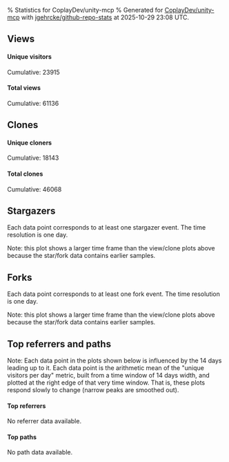 % Statistics for CoplayDev/unity-mcp
% Generated for [CoplayDev/unity-mcp](https://github.com/CoplayDev/unity-mcp) with [jgehrcke/github-repo-stats](https://github.com/jgehrcke/github-repo-stats) at 2025-10-29 23:08 UTC.


## Views

#### Unique visitors
<div id="chart_views_unique" class="full-width-chart"></div>

Cumulative: 23915

#### Total views
<div id="chart_views_total" class="full-width-chart"></div>

Cumulative: 61136

<div class="pagebreak-for-print"> </div>

## Clones

#### Unique cloners
<div id="chart_clones_unique" class="full-width-chart"></div>

Cumulative: 18143

#### Total clones
<div id="chart_clones_total" class="full-width-chart"></div>

Cumulative: 46068



<div class="pagebreak-for-print"> </div>



## Stargazers

Each data point corresponds to at least one stargazer event.
The time resolution is one day.

<div id="chart_stargazers" class="full-width-chart"></div>


Note: this plot shows a larger time frame than the view/clone plots above because the star/fork data contains earlier samples.



## Forks

Each data point corresponds to at least one fork event.
The time resolution is one day.

<div id="chart_forks" class="full-width-chart"></div>


Note: this plot shows a larger time frame than the view/clone plots above because the star/fork data contains earlier samples.



<div class="pagebreak-for-print"> </div>



## Top referrers and paths


Note: Each data point in the plots shown below is influenced by the 14 days
leading up to it. Each data point is the arithmetic mean of the "unique
visitors per day" metric, built from a time window of 14 days width, and
plotted at the right edge of that very time window. That is, these plots
respond slowly to change (narrow peaks are smoothed out).



#### Top referrers

No referrer data available.



#### Top paths

No path data available.

<script type="text/javascript">
    vegaEmbed('#chart_views_unique', {"$schema": "https://vega.github.io/schema/vega-lite/v4.17.0.json", "config": {"arc": {"fill": "#1b1e23"}, "area": {"fill": "#1b1e23"}, "axisBottom": {"domainColor": "#a9b4c4", "gridColor": "#a9b4c4", "labelColor": "#1b1e23", "labelFont": "relative-mono-11-pitch-pro, Menlo, monospace", "tickColor": "#a9b4c4", "titleColor": "#1b1e23", "titleFont": "relative-mono-11-pitch-pro, Menlo, monospace"}, "axisLeft": {"domainColor": "#a9b4c4", "gridColor": "#a9b4c4", "labelColor": "#1b1e23", "labelFont": "relative-mono-11-pitch-pro, Menlo, monospace", "tickColor": "#a9b4c4", "titleColor": "#1b1e23", "titleFont": "relative-mono-11-pitch-pro, Menlo, monospace"}, "axisX": {"grid": false}, "axisY": {"grid": false, "labelBound": true}, "background": "#FFFFFF", "group": {"fill": "#FFFFFF"}, "header": {"fontWeight": 400, "labelFont": "relative-mono-11-pitch-pro, Menlo, monospace", "titleFont": "relative-mono-11-pitch-pro, Menlo, monospace"}, "legend": {"labelFont": "relative-mono-11-pitch-pro, Menlo, monospace", "symbolSize": 200, "symbolType": "circle", "titleFont": "relative-mono-11-pitch-pro, Menlo, monospace"}, "line": {"color": "#1b1e23", "stroke": "#1b1e23"}, "path": {"stroke": "#1b1e23"}, "point": {"color": "#1b1e23", "cursor": "pointer", "filled": true, "size": 20}, "range": {"category": ["#85a2f7", "#ea9755", "#7eb36a", "#f07071", "#bc85d9", "#e587b6", "#a9b4c4", "#d4c05e", "#64b9c4"]}, "style": {"bar": {"fill": "#1b1e23"}, "text": {"font": "relative-mono-11-pitch-pro, Menlo, monospace", "fontWeight": 400}}, "symbol": {"shape": "circle"}, "title": {"anchor": "start", "font": "relative-mono-11-pitch-pro, Menlo, monospace", "fontWeight": 400}, "trail": {"color": "#1b1e23", "stroke": "#1b1e23"}, "view": {"stroke": null}}, "data": {"name": "data-2ee17344a6b9a0250dfd3815cb6b5112"}, "datasets": {"data-2ee17344a6b9a0250dfd3815cb6b5112": [{"time": "2025-08-31T00:00:00+00:00", "views_total": 111, "views_unique": 51}, {"time": "2025-09-01T00:00:00+00:00", "views_total": 978, "views_unique": 398}, {"time": "2025-09-02T00:00:00+00:00", "views_total": 995, "views_unique": 398}, {"time": "2025-09-03T00:00:00+00:00", "views_total": 1326, "views_unique": 395}, {"time": "2025-09-04T00:00:00+00:00", "views_total": 1059, "views_unique": 377}, {"time": "2025-09-05T00:00:00+00:00", "views_total": 970, "views_unique": 388}, {"time": "2025-09-06T00:00:00+00:00", "views_total": 726, "views_unique": 280}, {"time": "2025-09-07T00:00:00+00:00", "views_total": 748, "views_unique": 268}, {"time": "2025-09-08T00:00:00+00:00", "views_total": 1099, "views_unique": 388}, {"time": "2025-09-09T00:00:00+00:00", "views_total": 1092, "views_unique": 367}, {"time": "2025-09-10T00:00:00+00:00", "views_total": 1028, "views_unique": 377}, {"time": "2025-09-11T00:00:00+00:00", "views_total": 961, "views_unique": 358}, {"time": "2025-09-12T00:00:00+00:00", "views_total": 888, "views_unique": 415}, {"time": "2025-09-13T00:00:00+00:00", "views_total": 679, "views_unique": 267}, {"time": "2025-09-14T00:00:00+00:00", "views_total": 693, "views_unique": 279}, {"time": "2025-09-15T00:00:00+00:00", "views_total": 904, "views_unique": 401}, {"time": "2025-09-16T00:00:00+00:00", "views_total": 1026, "views_unique": 410}, {"time": "2025-09-17T00:00:00+00:00", "views_total": 875, "views_unique": 351}, {"time": "2025-09-18T00:00:00+00:00", "views_total": 845, "views_unique": 386}, {"time": "2025-09-19T00:00:00+00:00", "views_total": 817, "views_unique": 374}, {"time": "2025-09-20T00:00:00+00:00", "views_total": 606, "views_unique": 255}, {"time": "2025-09-21T00:00:00+00:00", "views_total": 620, "views_unique": 238}, {"time": "2025-09-22T00:00:00+00:00", "views_total": 1118, "views_unique": 408}, {"time": "2025-09-23T00:00:00+00:00", "views_total": 1161, "views_unique": 460}, {"time": "2025-09-24T00:00:00+00:00", "views_total": 979, "views_unique": 392}, {"time": "2025-09-25T00:00:00+00:00", "views_total": 1099, "views_unique": 398}, {"time": "2025-09-26T00:00:00+00:00", "views_total": 1168, "views_unique": 400}, {"time": "2025-09-27T00:00:00+00:00", "views_total": 859, "views_unique": 318}, {"time": "2025-09-28T00:00:00+00:00", "views_total": 1090, "views_unique": 391}, {"time": "2025-09-29T00:00:00+00:00", "views_total": 1047, "views_unique": 422}, {"time": "2025-09-30T00:00:00+00:00", "views_total": 1280, "views_unique": 465}, {"time": "2025-10-01T00:00:00+00:00", "views_total": 1121, "views_unique": 392}, {"time": "2025-10-02T00:00:00+00:00", "views_total": 1107, "views_unique": 401}, {"time": "2025-10-03T00:00:00+00:00", "views_total": 1027, "views_unique": 416}, {"time": "2025-10-04T00:00:00+00:00", "views_total": 943, "views_unique": 352}, {"time": "2025-10-05T00:00:00+00:00", "views_total": 699, "views_unique": 319}, {"time": "2025-10-06T00:00:00+00:00", "views_total": 1019, "views_unique": 425}, {"time": "2025-10-07T00:00:00+00:00", "views_total": 913, "views_unique": 406}, {"time": "2025-10-08T00:00:00+00:00", "views_total": 905, "views_unique": 375}, {"time": "2025-10-09T00:00:00+00:00", "views_total": 1100, "views_unique": 481}, {"time": "2025-10-10T00:00:00+00:00", "views_total": 1181, "views_unique": 452}, {"time": "2025-10-11T00:00:00+00:00", "views_total": 950, "views_unique": 318}, {"time": "2025-10-12T00:00:00+00:00", "views_total": 863, "views_unique": 317}, {"time": "2025-10-13T00:00:00+00:00", "views_total": 1223, "views_unique": 486}, {"time": "2025-10-14T00:00:00+00:00", "views_total": 1336, "views_unique": 541}, {"time": "2025-10-15T00:00:00+00:00", "views_total": 1504, "views_unique": 579}, {"time": "2025-10-16T00:00:00+00:00", "views_total": 1255, "views_unique": 517}, {"time": "2025-10-17T00:00:00+00:00", "views_total": 1207, "views_unique": 475}, {"time": "2025-10-18T00:00:00+00:00", "views_total": 800, "views_unique": 358}, {"time": "2025-10-19T00:00:00+00:00", "views_total": 888, "views_unique": 416}, {"time": "2025-10-20T00:00:00+00:00", "views_total": 1309, "views_unique": 510}, {"time": "2025-10-21T00:00:00+00:00", "views_total": 1437, "views_unique": 504}, {"time": "2025-10-22T00:00:00+00:00", "views_total": 1258, "views_unique": 483}, {"time": "2025-10-23T00:00:00+00:00", "views_total": 1294, "views_unique": 503}, {"time": "2025-10-24T00:00:00+00:00", "views_total": 1564, "views_unique": 540}, {"time": "2025-10-25T00:00:00+00:00", "views_total": 1126, "views_unique": 404}, {"time": "2025-10-26T00:00:00+00:00", "views_total": 827, "views_unique": 368}, {"time": "2025-10-27T00:00:00+00:00", "views_total": 1194, "views_unique": 496}, {"time": "2025-10-28T00:00:00+00:00", "views_total": 1218, "views_unique": 543}, {"time": "2025-10-29T00:00:00+00:00", "views_total": 1021, "views_unique": 463}]}, "encoding": {"tooltip": [{"field": "views_unique", "format": ".1f", "title": "views (u)", "type": "quantitative"}, {"field": "time", "format": "%B %e, %Y", "title": "date", "type": "temporal"}], "x": {"axis": {"labelAngle": 25}, "field": "time", "scale": {"domain": ["2025-08-31", "2025-10-29"]}, "timeUnit": "yearmonthdate", "title": "date", "type": "temporal"}, "y": {"axis": {"values": [1, 10, 50, 100, 500, 1000, 5000, 10000]}, "field": "views_unique", "scale": {"domain": [0, 636.9000000000001], "type": "symlog", "zero": true}, "title": "unique views per day", "type": "quantitative"}}, "height": 200, "mark": {"point": true, "type": "line"}, "padding": 10, "width": "container"}, {"actions": false, "renderer": "svg"}).catch(console.error);
vegaEmbed('#chart_views_total', {"$schema": "https://vega.github.io/schema/vega-lite/v4.17.0.json", "config": {"arc": {"fill": "#1b1e23"}, "area": {"fill": "#1b1e23"}, "axisBottom": {"domainColor": "#a9b4c4", "gridColor": "#a9b4c4", "labelColor": "#1b1e23", "labelFont": "relative-mono-11-pitch-pro, Menlo, monospace", "tickColor": "#a9b4c4", "titleColor": "#1b1e23", "titleFont": "relative-mono-11-pitch-pro, Menlo, monospace"}, "axisLeft": {"domainColor": "#a9b4c4", "gridColor": "#a9b4c4", "labelColor": "#1b1e23", "labelFont": "relative-mono-11-pitch-pro, Menlo, monospace", "tickColor": "#a9b4c4", "titleColor": "#1b1e23", "titleFont": "relative-mono-11-pitch-pro, Menlo, monospace"}, "axisX": {"grid": false}, "axisY": {"grid": false, "labelBound": true}, "background": "#FFFFFF", "group": {"fill": "#FFFFFF"}, "header": {"fontWeight": 400, "labelFont": "relative-mono-11-pitch-pro, Menlo, monospace", "titleFont": "relative-mono-11-pitch-pro, Menlo, monospace"}, "legend": {"labelFont": "relative-mono-11-pitch-pro, Menlo, monospace", "symbolSize": 200, "symbolType": "circle", "titleFont": "relative-mono-11-pitch-pro, Menlo, monospace"}, "line": {"color": "#1b1e23", "stroke": "#1b1e23"}, "path": {"stroke": "#1b1e23"}, "point": {"color": "#1b1e23", "cursor": "pointer", "filled": true, "size": 20}, "range": {"category": ["#85a2f7", "#ea9755", "#7eb36a", "#f07071", "#bc85d9", "#e587b6", "#a9b4c4", "#d4c05e", "#64b9c4"]}, "style": {"bar": {"fill": "#1b1e23"}, "text": {"font": "relative-mono-11-pitch-pro, Menlo, monospace", "fontWeight": 400}}, "symbol": {"shape": "circle"}, "title": {"anchor": "start", "font": "relative-mono-11-pitch-pro, Menlo, monospace", "fontWeight": 400}, "trail": {"color": "#1b1e23", "stroke": "#1b1e23"}, "view": {"stroke": null}}, "data": {"name": "data-2ee17344a6b9a0250dfd3815cb6b5112"}, "datasets": {"data-2ee17344a6b9a0250dfd3815cb6b5112": [{"time": "2025-08-31T00:00:00+00:00", "views_total": 111, "views_unique": 51}, {"time": "2025-09-01T00:00:00+00:00", "views_total": 978, "views_unique": 398}, {"time": "2025-09-02T00:00:00+00:00", "views_total": 995, "views_unique": 398}, {"time": "2025-09-03T00:00:00+00:00", "views_total": 1326, "views_unique": 395}, {"time": "2025-09-04T00:00:00+00:00", "views_total": 1059, "views_unique": 377}, {"time": "2025-09-05T00:00:00+00:00", "views_total": 970, "views_unique": 388}, {"time": "2025-09-06T00:00:00+00:00", "views_total": 726, "views_unique": 280}, {"time": "2025-09-07T00:00:00+00:00", "views_total": 748, "views_unique": 268}, {"time": "2025-09-08T00:00:00+00:00", "views_total": 1099, "views_unique": 388}, {"time": "2025-09-09T00:00:00+00:00", "views_total": 1092, "views_unique": 367}, {"time": "2025-09-10T00:00:00+00:00", "views_total": 1028, "views_unique": 377}, {"time": "2025-09-11T00:00:00+00:00", "views_total": 961, "views_unique": 358}, {"time": "2025-09-12T00:00:00+00:00", "views_total": 888, "views_unique": 415}, {"time": "2025-09-13T00:00:00+00:00", "views_total": 679, "views_unique": 267}, {"time": "2025-09-14T00:00:00+00:00", "views_total": 693, "views_unique": 279}, {"time": "2025-09-15T00:00:00+00:00", "views_total": 904, "views_unique": 401}, {"time": "2025-09-16T00:00:00+00:00", "views_total": 1026, "views_unique": 410}, {"time": "2025-09-17T00:00:00+00:00", "views_total": 875, "views_unique": 351}, {"time": "2025-09-18T00:00:00+00:00", "views_total": 845, "views_unique": 386}, {"time": "2025-09-19T00:00:00+00:00", "views_total": 817, "views_unique": 374}, {"time": "2025-09-20T00:00:00+00:00", "views_total": 606, "views_unique": 255}, {"time": "2025-09-21T00:00:00+00:00", "views_total": 620, "views_unique": 238}, {"time": "2025-09-22T00:00:00+00:00", "views_total": 1118, "views_unique": 408}, {"time": "2025-09-23T00:00:00+00:00", "views_total": 1161, "views_unique": 460}, {"time": "2025-09-24T00:00:00+00:00", "views_total": 979, "views_unique": 392}, {"time": "2025-09-25T00:00:00+00:00", "views_total": 1099, "views_unique": 398}, {"time": "2025-09-26T00:00:00+00:00", "views_total": 1168, "views_unique": 400}, {"time": "2025-09-27T00:00:00+00:00", "views_total": 859, "views_unique": 318}, {"time": "2025-09-28T00:00:00+00:00", "views_total": 1090, "views_unique": 391}, {"time": "2025-09-29T00:00:00+00:00", "views_total": 1047, "views_unique": 422}, {"time": "2025-09-30T00:00:00+00:00", "views_total": 1280, "views_unique": 465}, {"time": "2025-10-01T00:00:00+00:00", "views_total": 1121, "views_unique": 392}, {"time": "2025-10-02T00:00:00+00:00", "views_total": 1107, "views_unique": 401}, {"time": "2025-10-03T00:00:00+00:00", "views_total": 1027, "views_unique": 416}, {"time": "2025-10-04T00:00:00+00:00", "views_total": 943, "views_unique": 352}, {"time": "2025-10-05T00:00:00+00:00", "views_total": 699, "views_unique": 319}, {"time": "2025-10-06T00:00:00+00:00", "views_total": 1019, "views_unique": 425}, {"time": "2025-10-07T00:00:00+00:00", "views_total": 913, "views_unique": 406}, {"time": "2025-10-08T00:00:00+00:00", "views_total": 905, "views_unique": 375}, {"time": "2025-10-09T00:00:00+00:00", "views_total": 1100, "views_unique": 481}, {"time": "2025-10-10T00:00:00+00:00", "views_total": 1181, "views_unique": 452}, {"time": "2025-10-11T00:00:00+00:00", "views_total": 950, "views_unique": 318}, {"time": "2025-10-12T00:00:00+00:00", "views_total": 863, "views_unique": 317}, {"time": "2025-10-13T00:00:00+00:00", "views_total": 1223, "views_unique": 486}, {"time": "2025-10-14T00:00:00+00:00", "views_total": 1336, "views_unique": 541}, {"time": "2025-10-15T00:00:00+00:00", "views_total": 1504, "views_unique": 579}, {"time": "2025-10-16T00:00:00+00:00", "views_total": 1255, "views_unique": 517}, {"time": "2025-10-17T00:00:00+00:00", "views_total": 1207, "views_unique": 475}, {"time": "2025-10-18T00:00:00+00:00", "views_total": 800, "views_unique": 358}, {"time": "2025-10-19T00:00:00+00:00", "views_total": 888, "views_unique": 416}, {"time": "2025-10-20T00:00:00+00:00", "views_total": 1309, "views_unique": 510}, {"time": "2025-10-21T00:00:00+00:00", "views_total": 1437, "views_unique": 504}, {"time": "2025-10-22T00:00:00+00:00", "views_total": 1258, "views_unique": 483}, {"time": "2025-10-23T00:00:00+00:00", "views_total": 1294, "views_unique": 503}, {"time": "2025-10-24T00:00:00+00:00", "views_total": 1564, "views_unique": 540}, {"time": "2025-10-25T00:00:00+00:00", "views_total": 1126, "views_unique": 404}, {"time": "2025-10-26T00:00:00+00:00", "views_total": 827, "views_unique": 368}, {"time": "2025-10-27T00:00:00+00:00", "views_total": 1194, "views_unique": 496}, {"time": "2025-10-28T00:00:00+00:00", "views_total": 1218, "views_unique": 543}, {"time": "2025-10-29T00:00:00+00:00", "views_total": 1021, "views_unique": 463}]}, "encoding": {"tooltip": [{"field": "views_total", "format": ".1f", "title": "views (t)", "type": "quantitative"}, {"field": "time", "format": "%B %e, %Y", "title": "date", "type": "temporal"}], "x": {"axis": {"labelAngle": 25}, "field": "time", "scale": {"domain": ["2025-08-31", "2025-10-29"]}, "timeUnit": "yearmonthdate", "title": "date", "type": "temporal"}, "y": {"axis": {"values": [1, 10, 50, 100, 500, 1000, 5000, 10000]}, "field": "views_total", "scale": {"domain": [0, 1720.4], "type": "symlog", "zero": true}, "title": "total views per day", "type": "quantitative"}}, "height": 200, "mark": {"point": true, "type": "line"}, "padding": 10, "width": "container"}, {"actions": false, "renderer": "svg"}).catch(console.error);
vegaEmbed('#chart_clones_unique', {"$schema": "https://vega.github.io/schema/vega-lite/v4.17.0.json", "config": {"arc": {"fill": "#1b1e23"}, "area": {"fill": "#1b1e23"}, "axisBottom": {"domainColor": "#a9b4c4", "gridColor": "#a9b4c4", "labelColor": "#1b1e23", "labelFont": "relative-mono-11-pitch-pro, Menlo, monospace", "tickColor": "#a9b4c4", "titleColor": "#1b1e23", "titleFont": "relative-mono-11-pitch-pro, Menlo, monospace"}, "axisLeft": {"domainColor": "#a9b4c4", "gridColor": "#a9b4c4", "labelColor": "#1b1e23", "labelFont": "relative-mono-11-pitch-pro, Menlo, monospace", "tickColor": "#a9b4c4", "titleColor": "#1b1e23", "titleFont": "relative-mono-11-pitch-pro, Menlo, monospace"}, "axisX": {"grid": false}, "axisY": {"grid": false, "labelBound": true}, "background": "#FFFFFF", "group": {"fill": "#FFFFFF"}, "header": {"fontWeight": 400, "labelFont": "relative-mono-11-pitch-pro, Menlo, monospace", "titleFont": "relative-mono-11-pitch-pro, Menlo, monospace"}, "legend": {"labelFont": "relative-mono-11-pitch-pro, Menlo, monospace", "symbolSize": 200, "symbolType": "circle", "titleFont": "relative-mono-11-pitch-pro, Menlo, monospace"}, "line": {"color": "#1b1e23", "stroke": "#1b1e23"}, "path": {"stroke": "#1b1e23"}, "point": {"color": "#1b1e23", "cursor": "pointer", "filled": true, "size": 20}, "range": {"category": ["#85a2f7", "#ea9755", "#7eb36a", "#f07071", "#bc85d9", "#e587b6", "#a9b4c4", "#d4c05e", "#64b9c4"]}, "style": {"bar": {"fill": "#1b1e23"}, "text": {"font": "relative-mono-11-pitch-pro, Menlo, monospace", "fontWeight": 400}}, "symbol": {"shape": "circle"}, "title": {"anchor": "start", "font": "relative-mono-11-pitch-pro, Menlo, monospace", "fontWeight": 400}, "trail": {"color": "#1b1e23", "stroke": "#1b1e23"}, "view": {"stroke": null}}, "data": {"name": "data-fbc9025550951e99ee547dea6b65529c"}, "datasets": {"data-fbc9025550951e99ee547dea6b65529c": [{"clones_total": 80, "clones_unique": 38, "time": "2025-08-31T00:00:00+00:00"}, {"clones_total": 706, "clones_unique": 287, "time": "2025-09-01T00:00:00+00:00"}, {"clones_total": 861, "clones_unique": 317, "time": "2025-09-02T00:00:00+00:00"}, {"clones_total": 794, "clones_unique": 320, "time": "2025-09-03T00:00:00+00:00"}, {"clones_total": 759, "clones_unique": 290, "time": "2025-09-04T00:00:00+00:00"}, {"clones_total": 770, "clones_unique": 304, "time": "2025-09-05T00:00:00+00:00"}, {"clones_total": 396, "clones_unique": 198, "time": "2025-09-06T00:00:00+00:00"}, {"clones_total": 425, "clones_unique": 203, "time": "2025-09-07T00:00:00+00:00"}, {"clones_total": 765, "clones_unique": 306, "time": "2025-09-08T00:00:00+00:00"}, {"clones_total": 906, "clones_unique": 292, "time": "2025-09-09T00:00:00+00:00"}, {"clones_total": 810, "clones_unique": 303, "time": "2025-09-10T00:00:00+00:00"}, {"clones_total": 669, "clones_unique": 323, "time": "2025-09-11T00:00:00+00:00"}, {"clones_total": 735, "clones_unique": 323, "time": "2025-09-12T00:00:00+00:00"}, {"clones_total": 363, "clones_unique": 162, "time": "2025-09-13T00:00:00+00:00"}, {"clones_total": 451, "clones_unique": 238, "time": "2025-09-14T00:00:00+00:00"}, {"clones_total": 576, "clones_unique": 287, "time": "2025-09-15T00:00:00+00:00"}, {"clones_total": 700, "clones_unique": 306, "time": "2025-09-16T00:00:00+00:00"}, {"clones_total": 708, "clones_unique": 284, "time": "2025-09-17T00:00:00+00:00"}, {"clones_total": 626, "clones_unique": 271, "time": "2025-09-18T00:00:00+00:00"}, {"clones_total": 601, "clones_unique": 250, "time": "2025-09-19T00:00:00+00:00"}, {"clones_total": 379, "clones_unique": 182, "time": "2025-09-20T00:00:00+00:00"}, {"clones_total": 518, "clones_unique": 189, "time": "2025-09-21T00:00:00+00:00"}, {"clones_total": 706, "clones_unique": 325, "time": "2025-09-22T00:00:00+00:00"}, {"clones_total": 812, "clones_unique": 336, "time": "2025-09-23T00:00:00+00:00"}, {"clones_total": 719, "clones_unique": 316, "time": "2025-09-24T00:00:00+00:00"}, {"clones_total": 718, "clones_unique": 260, "time": "2025-09-25T00:00:00+00:00"}, {"clones_total": 844, "clones_unique": 284, "time": "2025-09-26T00:00:00+00:00"}, {"clones_total": 738, "clones_unique": 247, "time": "2025-09-27T00:00:00+00:00"}, {"clones_total": 502, "clones_unique": 250, "time": "2025-09-28T00:00:00+00:00"}, {"clones_total": 697, "clones_unique": 306, "time": "2025-09-29T00:00:00+00:00"}, {"clones_total": 910, "clones_unique": 367, "time": "2025-09-30T00:00:00+00:00"}, {"clones_total": 669, "clones_unique": 305, "time": "2025-10-01T00:00:00+00:00"}, {"clones_total": 733, "clones_unique": 278, "time": "2025-10-02T00:00:00+00:00"}, {"clones_total": 968, "clones_unique": 290, "time": "2025-10-03T00:00:00+00:00"}, {"clones_total": 628, "clones_unique": 264, "time": "2025-10-04T00:00:00+00:00"}, {"clones_total": 470, "clones_unique": 245, "time": "2025-10-05T00:00:00+00:00"}, {"clones_total": 847, "clones_unique": 337, "time": "2025-10-06T00:00:00+00:00"}, {"clones_total": 830, "clones_unique": 329, "time": "2025-10-07T00:00:00+00:00"}, {"clones_total": 871, "clones_unique": 340, "time": "2025-10-08T00:00:00+00:00"}, {"clones_total": 876, "clones_unique": 331, "time": "2025-10-09T00:00:00+00:00"}, {"clones_total": 936, "clones_unique": 327, "time": "2025-10-10T00:00:00+00:00"}, {"clones_total": 746, "clones_unique": 274, "time": "2025-10-11T00:00:00+00:00"}, {"clones_total": 615, "clones_unique": 281, "time": "2025-10-12T00:00:00+00:00"}, {"clones_total": 1019, "clones_unique": 401, "time": "2025-10-13T00:00:00+00:00"}, {"clones_total": 897, "clones_unique": 403, "time": "2025-10-14T00:00:00+00:00"}, {"clones_total": 919, "clones_unique": 376, "time": "2025-10-15T00:00:00+00:00"}, {"clones_total": 937, "clones_unique": 403, "time": "2025-10-16T00:00:00+00:00"}, {"clones_total": 996, "clones_unique": 388, "time": "2025-10-17T00:00:00+00:00"}, {"clones_total": 759, "clones_unique": 258, "time": "2025-10-18T00:00:00+00:00"}, {"clones_total": 675, "clones_unique": 308, "time": "2025-10-19T00:00:00+00:00"}, {"clones_total": 824, "clones_unique": 377, "time": "2025-10-20T00:00:00+00:00"}, {"clones_total": 1116, "clones_unique": 409, "time": "2025-10-21T00:00:00+00:00"}, {"clones_total": 883, "clones_unique": 385, "time": "2025-10-22T00:00:00+00:00"}, {"clones_total": 1794, "clones_unique": 383, "time": "2025-10-23T00:00:00+00:00"}, {"clones_total": 1699, "clones_unique": 406, "time": "2025-10-24T00:00:00+00:00"}, {"clones_total": 789, "clones_unique": 288, "time": "2025-10-25T00:00:00+00:00"}, {"clones_total": 558, "clones_unique": 292, "time": "2025-10-26T00:00:00+00:00"}, {"clones_total": 1046, "clones_unique": 391, "time": "2025-10-27T00:00:00+00:00"}, {"clones_total": 920, "clones_unique": 367, "time": "2025-10-28T00:00:00+00:00"}, {"clones_total": 804, "clones_unique": 343, "time": "2025-10-29T00:00:00+00:00"}]}, "encoding": {"tooltip": [{"field": "clones_unique", "format": ".1f", "title": "clones (u)", "type": "quantitative"}, {"field": "time", "format": "%B %e, %Y", "title": "date", "type": "temporal"}], "x": {"axis": {"labelAngle": 25}, "field": "time", "scale": {"domain": ["2025-08-31", "2025-10-29"]}, "timeUnit": "yearmonthdate", "title": "date", "type": "temporal"}, "y": {"axis": {"values": [1, 10, 50, 100, 500, 1000, 5000, 10000]}, "field": "clones_unique", "scale": {"domain": [0, 449.90000000000003], "type": "symlog", "zero": true}, "title": "unique clones per day", "type": "quantitative"}}, "height": 200, "mark": {"point": true, "type": "line"}, "padding": 10, "width": "container"}, {"actions": false, "renderer": "svg"}).catch(console.error);
vegaEmbed('#chart_clones_total', {"$schema": "https://vega.github.io/schema/vega-lite/v4.17.0.json", "config": {"arc": {"fill": "#1b1e23"}, "area": {"fill": "#1b1e23"}, "axisBottom": {"domainColor": "#a9b4c4", "gridColor": "#a9b4c4", "labelColor": "#1b1e23", "labelFont": "relative-mono-11-pitch-pro, Menlo, monospace", "tickColor": "#a9b4c4", "titleColor": "#1b1e23", "titleFont": "relative-mono-11-pitch-pro, Menlo, monospace"}, "axisLeft": {"domainColor": "#a9b4c4", "gridColor": "#a9b4c4", "labelColor": "#1b1e23", "labelFont": "relative-mono-11-pitch-pro, Menlo, monospace", "tickColor": "#a9b4c4", "titleColor": "#1b1e23", "titleFont": "relative-mono-11-pitch-pro, Menlo, monospace"}, "axisX": {"grid": false}, "axisY": {"grid": false, "labelBound": true}, "background": "#FFFFFF", "group": {"fill": "#FFFFFF"}, "header": {"fontWeight": 400, "labelFont": "relative-mono-11-pitch-pro, Menlo, monospace", "titleFont": "relative-mono-11-pitch-pro, Menlo, monospace"}, "legend": {"labelFont": "relative-mono-11-pitch-pro, Menlo, monospace", "symbolSize": 200, "symbolType": "circle", "titleFont": "relative-mono-11-pitch-pro, Menlo, monospace"}, "line": {"color": "#1b1e23", "stroke": "#1b1e23"}, "path": {"stroke": "#1b1e23"}, "point": {"color": "#1b1e23", "cursor": "pointer", "filled": true, "size": 20}, "range": {"category": ["#85a2f7", "#ea9755", "#7eb36a", "#f07071", "#bc85d9", "#e587b6", "#a9b4c4", "#d4c05e", "#64b9c4"]}, "style": {"bar": {"fill": "#1b1e23"}, "text": {"font": "relative-mono-11-pitch-pro, Menlo, monospace", "fontWeight": 400}}, "symbol": {"shape": "circle"}, "title": {"anchor": "start", "font": "relative-mono-11-pitch-pro, Menlo, monospace", "fontWeight": 400}, "trail": {"color": "#1b1e23", "stroke": "#1b1e23"}, "view": {"stroke": null}}, "data": {"name": "data-fbc9025550951e99ee547dea6b65529c"}, "datasets": {"data-fbc9025550951e99ee547dea6b65529c": [{"clones_total": 80, "clones_unique": 38, "time": "2025-08-31T00:00:00+00:00"}, {"clones_total": 706, "clones_unique": 287, "time": "2025-09-01T00:00:00+00:00"}, {"clones_total": 861, "clones_unique": 317, "time": "2025-09-02T00:00:00+00:00"}, {"clones_total": 794, "clones_unique": 320, "time": "2025-09-03T00:00:00+00:00"}, {"clones_total": 759, "clones_unique": 290, "time": "2025-09-04T00:00:00+00:00"}, {"clones_total": 770, "clones_unique": 304, "time": "2025-09-05T00:00:00+00:00"}, {"clones_total": 396, "clones_unique": 198, "time": "2025-09-06T00:00:00+00:00"}, {"clones_total": 425, "clones_unique": 203, "time": "2025-09-07T00:00:00+00:00"}, {"clones_total": 765, "clones_unique": 306, "time": "2025-09-08T00:00:00+00:00"}, {"clones_total": 906, "clones_unique": 292, "time": "2025-09-09T00:00:00+00:00"}, {"clones_total": 810, "clones_unique": 303, "time": "2025-09-10T00:00:00+00:00"}, {"clones_total": 669, "clones_unique": 323, "time": "2025-09-11T00:00:00+00:00"}, {"clones_total": 735, "clones_unique": 323, "time": "2025-09-12T00:00:00+00:00"}, {"clones_total": 363, "clones_unique": 162, "time": "2025-09-13T00:00:00+00:00"}, {"clones_total": 451, "clones_unique": 238, "time": "2025-09-14T00:00:00+00:00"}, {"clones_total": 576, "clones_unique": 287, "time": "2025-09-15T00:00:00+00:00"}, {"clones_total": 700, "clones_unique": 306, "time": "2025-09-16T00:00:00+00:00"}, {"clones_total": 708, "clones_unique": 284, "time": "2025-09-17T00:00:00+00:00"}, {"clones_total": 626, "clones_unique": 271, "time": "2025-09-18T00:00:00+00:00"}, {"clones_total": 601, "clones_unique": 250, "time": "2025-09-19T00:00:00+00:00"}, {"clones_total": 379, "clones_unique": 182, "time": "2025-09-20T00:00:00+00:00"}, {"clones_total": 518, "clones_unique": 189, "time": "2025-09-21T00:00:00+00:00"}, {"clones_total": 706, "clones_unique": 325, "time": "2025-09-22T00:00:00+00:00"}, {"clones_total": 812, "clones_unique": 336, "time": "2025-09-23T00:00:00+00:00"}, {"clones_total": 719, "clones_unique": 316, "time": "2025-09-24T00:00:00+00:00"}, {"clones_total": 718, "clones_unique": 260, "time": "2025-09-25T00:00:00+00:00"}, {"clones_total": 844, "clones_unique": 284, "time": "2025-09-26T00:00:00+00:00"}, {"clones_total": 738, "clones_unique": 247, "time": "2025-09-27T00:00:00+00:00"}, {"clones_total": 502, "clones_unique": 250, "time": "2025-09-28T00:00:00+00:00"}, {"clones_total": 697, "clones_unique": 306, "time": "2025-09-29T00:00:00+00:00"}, {"clones_total": 910, "clones_unique": 367, "time": "2025-09-30T00:00:00+00:00"}, {"clones_total": 669, "clones_unique": 305, "time": "2025-10-01T00:00:00+00:00"}, {"clones_total": 733, "clones_unique": 278, "time": "2025-10-02T00:00:00+00:00"}, {"clones_total": 968, "clones_unique": 290, "time": "2025-10-03T00:00:00+00:00"}, {"clones_total": 628, "clones_unique": 264, "time": "2025-10-04T00:00:00+00:00"}, {"clones_total": 470, "clones_unique": 245, "time": "2025-10-05T00:00:00+00:00"}, {"clones_total": 847, "clones_unique": 337, "time": "2025-10-06T00:00:00+00:00"}, {"clones_total": 830, "clones_unique": 329, "time": "2025-10-07T00:00:00+00:00"}, {"clones_total": 871, "clones_unique": 340, "time": "2025-10-08T00:00:00+00:00"}, {"clones_total": 876, "clones_unique": 331, "time": "2025-10-09T00:00:00+00:00"}, {"clones_total": 936, "clones_unique": 327, "time": "2025-10-10T00:00:00+00:00"}, {"clones_total": 746, "clones_unique": 274, "time": "2025-10-11T00:00:00+00:00"}, {"clones_total": 615, "clones_unique": 281, "time": "2025-10-12T00:00:00+00:00"}, {"clones_total": 1019, "clones_unique": 401, "time": "2025-10-13T00:00:00+00:00"}, {"clones_total": 897, "clones_unique": 403, "time": "2025-10-14T00:00:00+00:00"}, {"clones_total": 919, "clones_unique": 376, "time": "2025-10-15T00:00:00+00:00"}, {"clones_total": 937, "clones_unique": 403, "time": "2025-10-16T00:00:00+00:00"}, {"clones_total": 996, "clones_unique": 388, "time": "2025-10-17T00:00:00+00:00"}, {"clones_total": 759, "clones_unique": 258, "time": "2025-10-18T00:00:00+00:00"}, {"clones_total": 675, "clones_unique": 308, "time": "2025-10-19T00:00:00+00:00"}, {"clones_total": 824, "clones_unique": 377, "time": "2025-10-20T00:00:00+00:00"}, {"clones_total": 1116, "clones_unique": 409, "time": "2025-10-21T00:00:00+00:00"}, {"clones_total": 883, "clones_unique": 385, "time": "2025-10-22T00:00:00+00:00"}, {"clones_total": 1794, "clones_unique": 383, "time": "2025-10-23T00:00:00+00:00"}, {"clones_total": 1699, "clones_unique": 406, "time": "2025-10-24T00:00:00+00:00"}, {"clones_total": 789, "clones_unique": 288, "time": "2025-10-25T00:00:00+00:00"}, {"clones_total": 558, "clones_unique": 292, "time": "2025-10-26T00:00:00+00:00"}, {"clones_total": 1046, "clones_unique": 391, "time": "2025-10-27T00:00:00+00:00"}, {"clones_total": 920, "clones_unique": 367, "time": "2025-10-28T00:00:00+00:00"}, {"clones_total": 804, "clones_unique": 343, "time": "2025-10-29T00:00:00+00:00"}]}, "encoding": {"tooltip": [{"field": "clones_total", "format": ".1f", "title": "clones (t)", "type": "quantitative"}, {"field": "time", "format": "%B %e, %Y", "title": "date", "type": "temporal"}], "x": {"axis": {"labelAngle": 25}, "field": "time", "scale": {"domain": ["2025-08-31", "2025-10-29"]}, "timeUnit": "yearmonthdate", "title": "date", "type": "temporal"}, "y": {"axis": {"values": [1, 10, 50, 100, 500, 1000, 5000, 10000]}, "field": "clones_total", "scale": {"domain": [0, 1973.4], "type": "symlog", "zero": true}, "title": "total clones per day", "type": "quantitative"}}, "height": 200, "mark": {"point": true, "type": "line"}, "padding": 10, "width": "container"}, {"actions": false, "renderer": "svg"}).catch(console.error);
vegaEmbed('#chart_stargazers', {"$schema": "https://vega.github.io/schema/vega-lite/v4.17.0.json", "config": {"arc": {"fill": "#1b1e23"}, "area": {"fill": "#1b1e23"}, "axisBottom": {"domainColor": "#a9b4c4", "gridColor": "#a9b4c4", "labelColor": "#1b1e23", "labelFont": "relative-mono-11-pitch-pro, Menlo, monospace", "tickColor": "#a9b4c4", "titleColor": "#1b1e23", "titleFont": "relative-mono-11-pitch-pro, Menlo, monospace"}, "axisLeft": {"domainColor": "#a9b4c4", "gridColor": "#a9b4c4", "labelColor": "#1b1e23", "labelFont": "relative-mono-11-pitch-pro, Menlo, monospace", "tickColor": "#a9b4c4", "titleColor": "#1b1e23", "titleFont": "relative-mono-11-pitch-pro, Menlo, monospace"}, "axisX": {"grid": false}, "axisY": {"grid": false}, "background": "#FFFFFF", "group": {"fill": "#FFFFFF"}, "header": {"fontWeight": 400, "labelFont": "relative-mono-11-pitch-pro, Menlo, monospace", "titleFont": "relative-mono-11-pitch-pro, Menlo, monospace"}, "legend": {"labelFont": "relative-mono-11-pitch-pro, Menlo, monospace", "symbolSize": 200, "symbolType": "circle", "titleFont": "relative-mono-11-pitch-pro, Menlo, monospace"}, "line": {"color": "#1b1e23", "stroke": "#1b1e23"}, "path": {"stroke": "#1b1e23"}, "point": {"color": "#1b1e23", "cursor": "pointer", "filled": true, "size": 50}, "range": {"category": ["#85a2f7", "#ea9755", "#7eb36a", "#f07071", "#bc85d9", "#e587b6", "#a9b4c4", "#d4c05e", "#64b9c4"]}, "style": {"bar": {"fill": "#1b1e23"}, "text": {"font": "relative-mono-11-pitch-pro, Menlo, monospace", "fontWeight": 400}}, "symbol": {"shape": "circle"}, "title": {"anchor": "start", "font": "relative-mono-11-pitch-pro, Menlo, monospace", "fontWeight": 400}, "trail": {"color": "#1b1e23", "stroke": "#1b1e23"}, "view": {"stroke": null}}, "data": {"name": "data-ea2151c83faa757e1c46c59dab185d84"}, "datasets": {"data-ea2151c83faa757e1c46c59dab185d84": [{"stars_cumulative": 488, "time": "2025-03-18T00:00:00+00:00"}, {"stars_cumulative": 740, "time": "2025-03-20T06:00:00+00:00"}, {"stars_cumulative": 861, "time": "2025-03-22T12:00:00+00:00"}, {"stars_cumulative": 987, "time": "2025-03-24T18:00:00+00:00"}, {"stars_cumulative": 1069, "time": "2025-03-27T00:00:00+00:00"}, {"stars_cumulative": 1137, "time": "2025-03-29T06:00:00+00:00"}, {"stars_cumulative": 1193, "time": "2025-03-31T12:00:00+00:00"}, {"stars_cumulative": 1260, "time": "2025-04-02T18:00:00+00:00"}, {"stars_cumulative": 1324, "time": "2025-04-05T00:00:00+00:00"}, {"stars_cumulative": 1398, "time": "2025-04-07T06:00:00+00:00"}, {"stars_cumulative": 1460, "time": "2025-04-09T12:00:00+00:00"}, {"stars_cumulative": 1503, "time": "2025-04-11T18:00:00+00:00"}, {"stars_cumulative": 1550, "time": "2025-04-14T00:00:00+00:00"}, {"stars_cumulative": 1601, "time": "2025-04-16T06:00:00+00:00"}, {"stars_cumulative": 1645, "time": "2025-04-18T12:00:00+00:00"}, {"stars_cumulative": 1694, "time": "2025-04-20T18:00:00+00:00"}, {"stars_cumulative": 1741, "time": "2025-04-23T00:00:00+00:00"}, {"stars_cumulative": 1775, "time": "2025-04-25T06:00:00+00:00"}, {"stars_cumulative": 1803, "time": "2025-04-27T12:00:00+00:00"}, {"stars_cumulative": 1826, "time": "2025-04-29T18:00:00+00:00"}, {"stars_cumulative": 1841, "time": "2025-05-02T00:00:00+00:00"}, {"stars_cumulative": 1861, "time": "2025-05-04T06:00:00+00:00"}, {"stars_cumulative": 1894, "time": "2025-05-06T12:00:00+00:00"}, {"stars_cumulative": 1906, "time": "2025-05-08T18:00:00+00:00"}, {"stars_cumulative": 1925, "time": "2025-05-11T00:00:00+00:00"}, {"stars_cumulative": 1949, "time": "2025-05-13T06:00:00+00:00"}, {"stars_cumulative": 1962, "time": "2025-05-15T12:00:00+00:00"}, {"stars_cumulative": 1978, "time": "2025-05-17T18:00:00+00:00"}, {"stars_cumulative": 1988, "time": "2025-05-20T00:00:00+00:00"}, {"stars_cumulative": 2010, "time": "2025-05-22T06:00:00+00:00"}, {"stars_cumulative": 2022, "time": "2025-05-24T12:00:00+00:00"}, {"stars_cumulative": 2045, "time": "2025-05-26T18:00:00+00:00"}, {"stars_cumulative": 2062, "time": "2025-05-29T00:00:00+00:00"}, {"stars_cumulative": 2085, "time": "2025-05-31T06:00:00+00:00"}, {"stars_cumulative": 2106, "time": "2025-06-02T12:00:00+00:00"}, {"stars_cumulative": 2118, "time": "2025-06-04T18:00:00+00:00"}, {"stars_cumulative": 2141, "time": "2025-06-07T00:00:00+00:00"}, {"stars_cumulative": 2163, "time": "2025-06-09T06:00:00+00:00"}, {"stars_cumulative": 2185, "time": "2025-06-11T12:00:00+00:00"}, {"stars_cumulative": 2195, "time": "2025-06-13T18:00:00+00:00"}, {"stars_cumulative": 2223, "time": "2025-06-16T00:00:00+00:00"}, {"stars_cumulative": 2243, "time": "2025-06-18T06:00:00+00:00"}, {"stars_cumulative": 2259, "time": "2025-06-20T12:00:00+00:00"}, {"stars_cumulative": 2273, "time": "2025-06-22T18:00:00+00:00"}, {"stars_cumulative": 2291, "time": "2025-06-25T00:00:00+00:00"}, {"stars_cumulative": 2311, "time": "2025-06-27T06:00:00+00:00"}, {"stars_cumulative": 2327, "time": "2025-06-29T12:00:00+00:00"}, {"stars_cumulative": 2343, "time": "2025-07-01T18:00:00+00:00"}, {"stars_cumulative": 2364, "time": "2025-07-04T00:00:00+00:00"}, {"stars_cumulative": 2383, "time": "2025-07-06T06:00:00+00:00"}, {"stars_cumulative": 2410, "time": "2025-07-08T12:00:00+00:00"}, {"stars_cumulative": 2427, "time": "2025-07-10T18:00:00+00:00"}, {"stars_cumulative": 2454, "time": "2025-07-13T00:00:00+00:00"}, {"stars_cumulative": 2480, "time": "2025-07-15T06:00:00+00:00"}, {"stars_cumulative": 2505, "time": "2025-07-17T12:00:00+00:00"}, {"stars_cumulative": 2527, "time": "2025-07-19T18:00:00+00:00"}, {"stars_cumulative": 2543, "time": "2025-07-22T00:00:00+00:00"}, {"stars_cumulative": 2565, "time": "2025-07-24T06:00:00+00:00"}, {"stars_cumulative": 2589, "time": "2025-07-26T12:00:00+00:00"}, {"stars_cumulative": 2620, "time": "2025-07-28T18:00:00+00:00"}, {"stars_cumulative": 2644, "time": "2025-07-31T00:00:00+00:00"}, {"stars_cumulative": 2673, "time": "2025-08-02T06:00:00+00:00"}, {"stars_cumulative": 2697, "time": "2025-08-04T12:00:00+00:00"}, {"stars_cumulative": 2717, "time": "2025-08-06T18:00:00+00:00"}, {"stars_cumulative": 2739, "time": "2025-08-09T00:00:00+00:00"}, {"stars_cumulative": 2777, "time": "2025-08-11T06:00:00+00:00"}, {"stars_cumulative": 2819, "time": "2025-08-13T12:00:00+00:00"}, {"stars_cumulative": 2853, "time": "2025-08-15T18:00:00+00:00"}, {"stars_cumulative": 2887, "time": "2025-08-18T00:00:00+00:00"}, {"stars_cumulative": 2919, "time": "2025-08-20T06:00:00+00:00"}, {"stars_cumulative": 2934, "time": "2025-08-22T12:00:00+00:00"}, {"stars_cumulative": 2962, "time": "2025-08-24T18:00:00+00:00"}, {"stars_cumulative": 2982, "time": "2025-08-27T00:00:00+00:00"}, {"stars_cumulative": 3005, "time": "2025-08-29T06:00:00+00:00"}, {"stars_cumulative": 3029, "time": "2025-08-31T12:00:00+00:00"}, {"stars_cumulative": 3050, "time": "2025-09-02T18:00:00+00:00"}, {"stars_cumulative": 3069, "time": "2025-09-05T00:00:00+00:00"}, {"stars_cumulative": 3099, "time": "2025-09-07T06:00:00+00:00"}, {"stars_cumulative": 3115, "time": "2025-09-09T12:00:00+00:00"}, {"stars_cumulative": 3127, "time": "2025-09-11T18:00:00+00:00"}, {"stars_cumulative": 3145, "time": "2025-09-14T00:00:00+00:00"}, {"stars_cumulative": 3171, "time": "2025-09-16T06:00:00+00:00"}, {"stars_cumulative": 3189, "time": "2025-09-18T12:00:00+00:00"}, {"stars_cumulative": 3212, "time": "2025-09-20T18:00:00+00:00"}, {"stars_cumulative": 3244, "time": "2025-09-23T00:00:00+00:00"}, {"stars_cumulative": 3273, "time": "2025-09-25T06:00:00+00:00"}, {"stars_cumulative": 3298, "time": "2025-09-27T12:00:00+00:00"}, {"stars_cumulative": 3329, "time": "2025-09-29T18:00:00+00:00"}, {"stars_cumulative": 3346, "time": "2025-10-02T00:00:00+00:00"}, {"stars_cumulative": 3369, "time": "2025-10-04T06:00:00+00:00"}, {"stars_cumulative": 3401, "time": "2025-10-06T12:00:00+00:00"}, {"stars_cumulative": 3419, "time": "2025-10-08T18:00:00+00:00"}, {"stars_cumulative": 3438, "time": "2025-10-11T00:00:00+00:00"}, {"stars_cumulative": 3475, "time": "2025-10-13T06:00:00+00:00"}, {"stars_cumulative": 3511, "time": "2025-10-15T12:00:00+00:00"}, {"stars_cumulative": 3546, "time": "2025-10-17T18:00:00+00:00"}, {"stars_cumulative": 3577, "time": "2025-10-20T00:00:00+00:00"}, {"stars_cumulative": 3604, "time": "2025-10-22T06:00:00+00:00"}, {"stars_cumulative": 3627, "time": "2025-10-24T12:00:00+00:00"}, {"stars_cumulative": 3641, "time": "2025-10-26T18:00:00+00:00"}, {"stars_cumulative": 3649, "time": "2025-10-29T00:00:00+00:00"}]}, "encoding": {"tooltip": [{"field": "stars_cumulative", "format": "d", "title": "stars", "type": "quantitative"}, {"field": "time", "format": "%B %e, %Y", "title": "date", "type": "temporal"}], "x": {"axis": {"labelAngle": 25}, "field": "time", "scale": {"domain": ["2025-03-18", "2025-10-29"]}, "timeUnit": "yearmonthdate", "title": "date", "type": "temporal"}, "y": {"field": "stars_cumulative", "scale": {"domain": [0, 4013.9000000000005], "zero": true}, "title": "stargazer count (cumulative)", "type": "quantitative"}}, "height": 300, "mark": {"point": true, "type": "line"}, "padding": 10, "width": "container"}, {"actions": false, "renderer": "svg"}).catch(console.error);
vegaEmbed('#chart_forks', {"$schema": "https://vega.github.io/schema/vega-lite/v4.17.0.json", "config": {"arc": {"fill": "#1b1e23"}, "area": {"fill": "#1b1e23"}, "axisBottom": {"domainColor": "#a9b4c4", "gridColor": "#a9b4c4", "labelColor": "#1b1e23", "labelFont": "relative-mono-11-pitch-pro, Menlo, monospace", "tickColor": "#a9b4c4", "titleColor": "#1b1e23", "titleFont": "relative-mono-11-pitch-pro, Menlo, monospace"}, "axisLeft": {"domainColor": "#a9b4c4", "gridColor": "#a9b4c4", "labelColor": "#1b1e23", "labelFont": "relative-mono-11-pitch-pro, Menlo, monospace", "tickColor": "#a9b4c4", "titleColor": "#1b1e23", "titleFont": "relative-mono-11-pitch-pro, Menlo, monospace"}, "axisX": {"grid": false}, "axisY": {"grid": false}, "background": "#FFFFFF", "group": {"fill": "#FFFFFF"}, "header": {"fontWeight": 400, "labelFont": "relative-mono-11-pitch-pro, Menlo, monospace", "titleFont": "relative-mono-11-pitch-pro, Menlo, monospace"}, "legend": {"labelFont": "relative-mono-11-pitch-pro, Menlo, monospace", "symbolSize": 200, "symbolType": "circle", "titleFont": "relative-mono-11-pitch-pro, Menlo, monospace"}, "line": {"color": "#1b1e23", "stroke": "#1b1e23"}, "path": {"stroke": "#1b1e23"}, "point": {"color": "#1b1e23", "cursor": "pointer", "filled": true, "size": 50}, "range": {"category": ["#85a2f7", "#ea9755", "#7eb36a", "#f07071", "#bc85d9", "#e587b6", "#a9b4c4", "#d4c05e", "#64b9c4"]}, "style": {"bar": {"fill": "#1b1e23"}, "text": {"font": "relative-mono-11-pitch-pro, Menlo, monospace", "fontWeight": 400}}, "symbol": {"shape": "circle"}, "title": {"anchor": "start", "font": "relative-mono-11-pitch-pro, Menlo, monospace", "fontWeight": 400}, "trail": {"color": "#1b1e23", "stroke": "#1b1e23"}, "view": {"stroke": null}}, "data": {"name": "data-e67f960f7a43121569986e528f6e028d"}, "datasets": {"data-e67f960f7a43121569986e528f6e028d": [{"forks_cumulative": 63.0, "time": "2025-03-18T00:00:00+00:00"}, {"forks_cumulative": 89.0, "time": "2025-03-20T06:00:00+00:00"}, {"forks_cumulative": 100.0, "time": "2025-03-22T12:00:00+00:00"}, {"forks_cumulative": 123.0, "time": "2025-03-24T18:00:00+00:00"}, {"forks_cumulative": 133.0, "time": "2025-03-27T00:00:00+00:00"}, {"forks_cumulative": 145.0, "time": "2025-03-29T06:00:00+00:00"}, {"forks_cumulative": 163.0, "time": "2025-03-31T12:00:00+00:00"}, {"forks_cumulative": 173.0, "time": "2025-04-02T18:00:00+00:00"}, {"forks_cumulative": 179.0, "time": "2025-04-05T00:00:00+00:00"}, {"forks_cumulative": 188.0, "time": "2025-04-07T06:00:00+00:00"}, {"forks_cumulative": 198.0, "time": "2025-04-09T12:00:00+00:00"}, {"forks_cumulative": 202.0, "time": "2025-04-11T18:00:00+00:00"}, {"forks_cumulative": 207.0, "time": "2025-04-14T00:00:00+00:00"}, {"forks_cumulative": 218.0, "time": "2025-04-16T06:00:00+00:00"}, {"forks_cumulative": 224.0, "time": "2025-04-18T12:00:00+00:00"}, {"forks_cumulative": 231.0, "time": "2025-04-20T18:00:00+00:00"}, {"forks_cumulative": 235.0, "time": "2025-04-23T00:00:00+00:00"}, {"forks_cumulative": 238.0, "time": "2025-04-25T06:00:00+00:00"}, {"forks_cumulative": 243.0, "time": "2025-04-27T12:00:00+00:00"}, {"forks_cumulative": 246.0, "time": "2025-04-29T18:00:00+00:00"}, {"forks_cumulative": 250.0, "time": "2025-05-02T00:00:00+00:00"}, {"forks_cumulative": 252.0, "time": "2025-05-04T06:00:00+00:00"}, {"forks_cumulative": 256.0, "time": "2025-05-06T12:00:00+00:00"}, {"forks_cumulative": 260.0, "time": "2025-05-08T18:00:00+00:00"}, {"forks_cumulative": 265.0, "time": "2025-05-11T00:00:00+00:00"}, {"forks_cumulative": 268.0, "time": "2025-05-15T12:00:00+00:00"}, {"forks_cumulative": 270.0, "time": "2025-05-17T18:00:00+00:00"}, {"forks_cumulative": 272.0, "time": "2025-05-20T00:00:00+00:00"}, {"forks_cumulative": 276.0, "time": "2025-05-22T06:00:00+00:00"}, {"forks_cumulative": 279.0, "time": "2025-05-24T12:00:00+00:00"}, {"forks_cumulative": 282.0, "time": "2025-05-26T18:00:00+00:00"}, {"forks_cumulative": 283.0, "time": "2025-05-29T00:00:00+00:00"}, {"forks_cumulative": 285.0, "time": "2025-05-31T06:00:00+00:00"}, {"forks_cumulative": 287.0, "time": "2025-06-02T12:00:00+00:00"}, {"forks_cumulative": 288.0, "time": "2025-06-04T18:00:00+00:00"}, {"forks_cumulative": 289.0, "time": "2025-06-07T00:00:00+00:00"}, {"forks_cumulative": 290.0, "time": "2025-06-09T06:00:00+00:00"}, {"forks_cumulative": 291.0, "time": "2025-06-11T12:00:00+00:00"}, {"forks_cumulative": 293.0, "time": "2025-06-13T18:00:00+00:00"}, {"forks_cumulative": 295.0, "time": "2025-06-16T00:00:00+00:00"}, {"forks_cumulative": 296.0, "time": "2025-06-18T06:00:00+00:00"}, {"forks_cumulative": 302.0, "time": "2025-06-20T12:00:00+00:00"}, {"forks_cumulative": 303.0, "time": "2025-06-22T18:00:00+00:00"}, {"forks_cumulative": 304.0, "time": "2025-06-25T00:00:00+00:00"}, {"forks_cumulative": 307.0, "time": "2025-06-27T06:00:00+00:00"}, {"forks_cumulative": 309.0, "time": "2025-06-29T12:00:00+00:00"}, {"forks_cumulative": 313.0, "time": "2025-07-01T18:00:00+00:00"}, {"forks_cumulative": 314.0, "time": "2025-07-04T00:00:00+00:00"}, {"forks_cumulative": 320.0, "time": "2025-07-06T06:00:00+00:00"}, {"forks_cumulative": 322.0, "time": "2025-07-08T12:00:00+00:00"}, {"forks_cumulative": 324.0, "time": "2025-07-10T18:00:00+00:00"}, {"forks_cumulative": 328.0, "time": "2025-07-13T00:00:00+00:00"}, {"forks_cumulative": 329.0, "time": "2025-07-15T06:00:00+00:00"}, {"forks_cumulative": 334.0, "time": "2025-07-17T12:00:00+00:00"}, {"forks_cumulative": 337.0, "time": "2025-07-19T18:00:00+00:00"}, {"forks_cumulative": 338.0, "time": "2025-07-22T00:00:00+00:00"}, {"forks_cumulative": 343.0, "time": "2025-07-24T06:00:00+00:00"}, {"forks_cumulative": 347.0, "time": "2025-07-26T12:00:00+00:00"}, {"forks_cumulative": 348.0, "time": "2025-07-28T18:00:00+00:00"}, {"forks_cumulative": 352.0, "time": "2025-07-31T00:00:00+00:00"}, {"forks_cumulative": 356.0, "time": "2025-08-02T06:00:00+00:00"}, {"forks_cumulative": 357.0, "time": "2025-08-04T12:00:00+00:00"}, {"forks_cumulative": 359.0, "time": "2025-08-09T00:00:00+00:00"}, {"forks_cumulative": 361.0, "time": "2025-08-11T06:00:00+00:00"}, {"forks_cumulative": 367.0, "time": "2025-08-13T12:00:00+00:00"}, {"forks_cumulative": 372.0, "time": "2025-08-15T18:00:00+00:00"}, {"forks_cumulative": 376.0, "time": "2025-08-20T06:00:00+00:00"}, {"forks_cumulative": 378.0, "time": "2025-08-22T12:00:00+00:00"}, {"forks_cumulative": 379.0, "time": "2025-08-24T18:00:00+00:00"}, {"forks_cumulative": 382.0, "time": "2025-08-27T00:00:00+00:00"}, {"forks_cumulative": 384.0, "time": "2025-08-29T06:00:00+00:00"}, {"forks_cumulative": 386.0, "time": "2025-08-31T12:00:00+00:00"}, {"forks_cumulative": 389.0, "time": "2025-09-02T18:00:00+00:00"}, {"forks_cumulative": 392.0, "time": "2025-09-05T00:00:00+00:00"}, {"forks_cumulative": 397.0, "time": "2025-09-07T06:00:00+00:00"}, {"forks_cumulative": 399.0, "time": "2025-09-09T12:00:00+00:00"}, {"forks_cumulative": 402.0, "time": "2025-09-11T18:00:00+00:00"}, {"forks_cumulative": 403.0, "time": "2025-09-14T00:00:00+00:00"}, {"forks_cumulative": 407.0, "time": "2025-09-16T06:00:00+00:00"}, {"forks_cumulative": 410.0, "time": "2025-09-18T12:00:00+00:00"}, {"forks_cumulative": 415.0, "time": "2025-09-20T18:00:00+00:00"}, {"forks_cumulative": 420.0, "time": "2025-09-23T00:00:00+00:00"}, {"forks_cumulative": 426.0, "time": "2025-09-25T06:00:00+00:00"}, {"forks_cumulative": 430.0, "time": "2025-09-27T12:00:00+00:00"}, {"forks_cumulative": 436.0, "time": "2025-09-29T18:00:00+00:00"}, {"forks_cumulative": 441.0, "time": "2025-10-02T00:00:00+00:00"}, {"forks_cumulative": 444.0, "time": "2025-10-04T06:00:00+00:00"}, {"forks_cumulative": 447.0, "time": "2025-10-06T12:00:00+00:00"}, {"forks_cumulative": 451.0, "time": "2025-10-08T18:00:00+00:00"}, {"forks_cumulative": 453.0, "time": "2025-10-11T00:00:00+00:00"}, {"forks_cumulative": 454.0, "time": "2025-10-13T06:00:00+00:00"}, {"forks_cumulative": 457.0, "time": "2025-10-15T12:00:00+00:00"}, {"forks_cumulative": 460.0, "time": "2025-10-17T18:00:00+00:00"}, {"forks_cumulative": 464.0, "time": "2025-10-20T00:00:00+00:00"}, {"forks_cumulative": 469.0, "time": "2025-10-22T06:00:00+00:00"}, {"forks_cumulative": 473.0, "time": "2025-10-24T12:00:00+00:00"}, {"forks_cumulative": 476.0, "time": "2025-10-26T18:00:00+00:00"}, {"forks_cumulative": 480.0, "time": "2025-10-29T00:00:00+00:00"}]}, "encoding": {"tooltip": [{"field": "forks_cumulative", "format": "d", "title": "forks", "type": "quantitative"}, {"field": "time", "format": "%B %e, %Y", "title": "date", "type": "temporal"}], "x": {"axis": {"labelAngle": 25}, "field": "time", "scale": {"domain": ["2025-03-18", "2025-10-29"]}, "timeUnit": "yearmonthdate", "title": "date", "type": "temporal"}, "y": {"field": "forks_cumulative", "scale": {"domain": [0, 528.0], "zero": true}, "title": "fork count (cumulative)", "type": "quantitative"}}, "height": 300, "mark": {"point": true, "type": "line"}, "padding": 10, "width": "container"}, {"actions": false, "renderer": "svg"}).catch(console.error);
    </script>